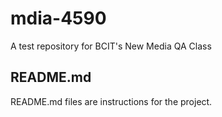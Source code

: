 # mdia-4590
A test repository for BCIT's New Media QA Class

## README.md
README.md files are instructions for the project.